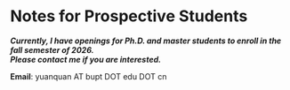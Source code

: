 # Notes for Prospective Students

***Currently, I have openings for Ph.D. and master students to enroll in the fall semester of 2026.  
Please contact me if you are interested.***

**Email**: yuanquan AT bupt DOT edu DOT cn
